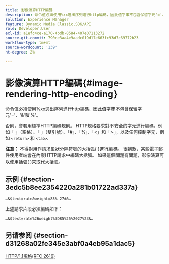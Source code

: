 ```yaml
---
title: 影像演算HTTP編碼
description: 命令值必須使用%xx逸出序列進行http編碼，因此值字串不包含保留字元'='、'&'和'%'。
solution: Experience Manager
feature: Dynamic Media Classic,SDK/API
role: Developer,User
exl-id: a1efc4ce-a170-4bdb-8584-407e07113272
source-git-commit: 790ce3aa4e9aadc019d17e663fc93d7c69772b23
workflow-type: tm+mt
source-wordcount: '139'
ht-degree: 2%

---
```


# 影像演算HTTP編碼{#image-rendering-http-encoding}

命令值必須使用%xx逸出序列進行http編碼，因此值字串不包含保留字元&#39;=&#39;、&#39;&amp;&#39;和&#39;%&#39;。

否則，會套用標準HTTP編碼規則。 HTTP規格要求對不安全的字元進行編碼，例如「 」（空格）、「 」（雙引號）、「#」、「%」、「&lt;」和「>」，以及任何控制字元，例如 `<return>` 和 `<tab>`.

**注意：** 不得對用作請求巢狀分隔符號的大括弧{ }進行編碼。 很抱歉，某些電子郵件使用者端會在內嵌HTTP請求中編碼大括弧。 如果這個問題有問題，影像演算可以使用括弧( )來取代大括弧。

## 示例 {#section-3edc5b8ee2354220a281b01722ad337a}

`…&$text=rate&weight=85% 27#&…`

上述請求片段必須編碼如下：

`…&$text=rate%26weight%3D85%25%2027%23&…`

## 另请参阅 {#section-d31268a02fe345e3abf0a4eb95a1dac5}

[HTTP/1.1規格(RFC 2616)](https://www.w3.org/Protocols/rfc2616/rfc2616.html)
